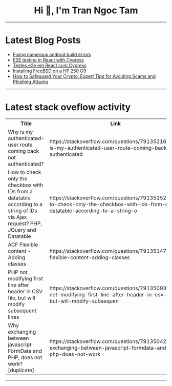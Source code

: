 <h1 align="center">Hi 👋, I'm Tran Ngoc Tam</h1>

---

# Latest Blog Posts 
<!-- BLOG-POST-LIST:START -->
- [Fixing numerous android build errors](https://dev.to/vpalania/career-progression-development-to-leadership-feat-siddharth-parakh-g45)
- [E2E testing in React with Cypress](https://dev.to/griseduardo/e2e-testing-in-react-with-cypress-p82)
- [Testes e2e em React com Cypress](https://dev.to/griseduardo/testes-e2e-em-react-com-cypress-n9d)
- [Installing FreeBSD on a HP 250 G9](https://dev.to/brunopacheco1/installing-freebsd-on-a-hp-250-g9-3c10)
- [How to Safeguard Your Crypto: Expert Tips for Avoiding Scams and Phishing Attacks](https://dev.to/maxpavlov/how-to-safeguard-your-crypto-expert-tips-for-avoiding-scams-and-phishing-attacks-4gjl)
<!-- BLOG-POST-LIST:END -->

---

# Latest stack oveflow activity
<table>
  <tr><th>Title</th><th>Link</th></tr>
  <!-- STACKOVERFLOW:START --><tr><td>Why is my authenticated-user route coming back not authenticated?</td><td>https://stackoverflow.com/questions/79135216/why-is-my-authenticated-user-route-coming-back-not-authenticated</td></tr><tr><td>How to check only the checkbox with IDs from a datatable according to a string of IDs via Ajax request? PHP, JQuery and Datatable</td><td>https://stackoverflow.com/questions/79135152/how-to-check-only-the-checkbox-with-ids-from-a-datatable-according-to-a-string-o</td></tr><tr><td>ACF Flexible content - Adding classes</td><td>https://stackoverflow.com/questions/79135147/acf-flexible-content-adding-classes</td></tr><tr><td>PHP not modifying first line after header in CSV file, but will modify subsequent lines</td><td>https://stackoverflow.com/questions/79135093/php-not-modifying-first-line-after-header-in-csv-file-but-will-modify-subsequen</td></tr><tr><td>Why exchanging between javascript FormData and PHP, does not work? [duplicate]</td><td>https://stackoverflow.com/questions/79135042/why-exchanging-between-javascript-formdata-and-php-does-not-work</td></tr><!-- STACKOVERFLOW:END -->
</table>

---


